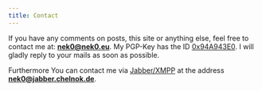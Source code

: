 ```yaml
---
title: Contact
---
```


If you have any comments on posts, this site or anything else, feel free to contact me at:
**<nek0@nek0.eu>**. My PGP-Key has the ID [0x94A943E0][key].
I will gladly reply to your mails as soon as possible.

Furthermore You can contact me via [Jabber/XMPP][jabber] at the address
**nek0@jabber.chelnok.de**.

[key]: /94A943E0.asc
[jabber]: https://en.wikipedia.org/wiki/XMPP
